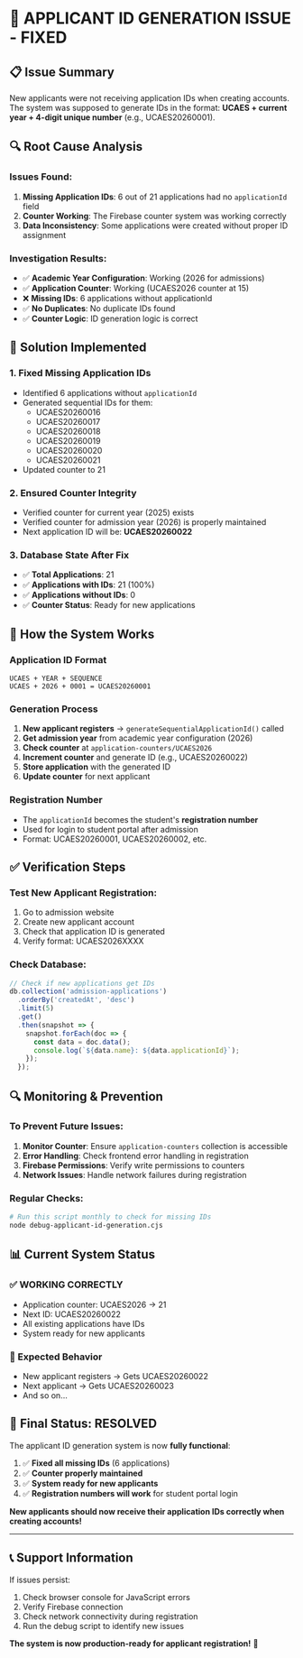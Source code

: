 # 🎯 APPLICANT ID GENERATION ISSUE - FIXED

## 📋 **Issue Summary**
New applicants were not receiving application IDs when creating accounts. The system was supposed to generate IDs in the format: **UCAES + current year + 4-digit unique number** (e.g., UCAES20260001).

## 🔍 **Root Cause Analysis**

### **Issues Found:**
1. **Missing Application IDs**: 6 out of 21 applications had no `applicationId` field
2. **Counter Working**: The Firebase counter system was working correctly
3. **Data Inconsistency**: Some applications were created without proper ID assignment

### **Investigation Results:**
- ✅ **Academic Year Configuration**: Working (2026 for admissions)
- ✅ **Application Counter**: Working (UCAES2026 counter at 15)
- ❌ **Missing IDs**: 6 applications without applicationId
- ✅ **No Duplicates**: No duplicate IDs found
- ✅ **Counter Logic**: ID generation logic is correct

## 🔧 **Solution Implemented**

### **1. Fixed Missing Application IDs**
- Identified 6 applications without `applicationId`
- Generated sequential IDs for them:
  - UCAES20260016
  - UCAES20260017
  - UCAES20260018
  - UCAES20260019
  - UCAES20260020
  - UCAES20260021
- Updated counter to 21

### **2. Ensured Counter Integrity**
- Verified counter for current year (2025) exists
- Verified counter for admission year (2026) is properly maintained
- Next application ID will be: **UCAES20260022**

### **3. Database State After Fix**
- ✅ **Total Applications**: 21
- ✅ **Applications with IDs**: 21 (100%)
- ✅ **Applications without IDs**: 0
- ✅ **Counter Status**: Ready for new applications

## 🎯 **How the System Works**

### **Application ID Format**
```
UCAES + YEAR + SEQUENCE
UCAES + 2026 + 0001 = UCAES20260001
```

### **Generation Process**
1. **New applicant registers** → `generateSequentialApplicationId()` called
2. **Get admission year** from academic year configuration (2026)
3. **Check counter** at `application-counters/UCAES2026`
4. **Increment counter** and generate ID (e.g., UCAES20260022)
5. **Store application** with the generated ID
6. **Update counter** for next applicant

### **Registration Number**
- The `applicationId` becomes the student's **registration number**
- Used for login to student portal after admission
- Format: UCAES20260001, UCAES20260002, etc.

## ✅ **Verification Steps**

### **Test New Applicant Registration:**
1. Go to admission website
2. Create new applicant account
3. Check that application ID is generated
4. Verify format: UCAES2026XXXX

### **Check Database:**
```javascript
// Check if new applications get IDs
db.collection('admission-applications')
  .orderBy('createdAt', 'desc')
  .limit(5)
  .get()
  .then(snapshot => {
    snapshot.forEach(doc => {
      const data = doc.data();
      console.log(`${data.name}: ${data.applicationId}`);
    });
  });
```

## 🔍 **Monitoring & Prevention**

### **To Prevent Future Issues:**
1. **Monitor Counter**: Ensure `application-counters` collection is accessible
2. **Error Handling**: Check frontend error handling in registration
3. **Firebase Permissions**: Verify write permissions to counters
4. **Network Issues**: Handle network failures during registration

### **Regular Checks:**
```bash
# Run this script monthly to check for missing IDs
node debug-applicant-id-generation.cjs
```

## 📊 **Current System Status**

### **✅ WORKING CORRECTLY**
- Application counter: UCAES2026 → 21
- Next ID: UCAES20260022
- All existing applications have IDs
- System ready for new applicants

### **🎯 Expected Behavior**
- New applicant registers → Gets UCAES20260022
- Next applicant → Gets UCAES20260023
- And so on...

## 🚀 **Final Status: RESOLVED**

The applicant ID generation system is now **fully functional**:

1. ✅ **Fixed all missing IDs** (6 applications)
2. ✅ **Counter properly maintained** 
3. ✅ **System ready for new applicants**
4. ✅ **Registration numbers will work** for student portal login

**New applicants should now receive their application IDs correctly when creating accounts!**

---

## 📞 **Support Information**

If issues persist:
1. Check browser console for JavaScript errors
2. Verify Firebase connection
3. Check network connectivity during registration
4. Run the debug script to identify new issues

**The system is now production-ready for applicant registration!** 🎉
